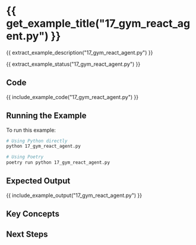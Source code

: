 # {{ get_example_title("17_gym_react_agent.py") }}

{{ extract_example_description("17_gym_react_agent.py") }}

{{ extract_example_status("17_gym_react_agent.py") }}

## Code

{{ include_example_code("17_gym_react_agent.py") }}

## Running the Example

To run this example:

```bash
# Using Python directly
python 17_gym_react_agent.py

# Using Poetry
poetry run python 17_gym_react_agent.py
```

## Expected Output

{{ include_example_output("17_gym_react_agent.py") }}

## Key Concepts

<!-- This section should be manually filled in with key concepts demonstrated by the example -->

## Next Steps

<!-- This section should be manually filled in with links to related examples or documentation -->
